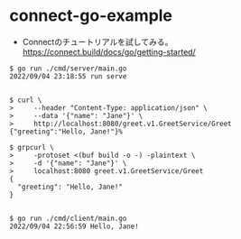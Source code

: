 # connect-go-example

- Connectのチュートリアルを試してみる。
  https://connect.build/docs/go/getting-started/



``````
$ go run ./cmd/server/main.go
2022/09/04 23:18:55 run serve


$ curl \
>     --header "Content-Type: application/json" \
>     --data '{"name": "Jane"}' \
>     http://localhost:8080/greet.v1.GreetService/Greet
{"greeting":"Hello, Jane!"}%                              

$ grpcurl \
>     -protoset <(buf build -o -) -plaintext \
>     -d '{"name": "Jane"}' \
>     localhost:8080 greet.v1.GreetService/Greet
{
  "greeting": "Hello, Jane!"
}


$ go run ./cmd/client/main.go
2022/09/04 22:56:59 Hello, Jane!

``````